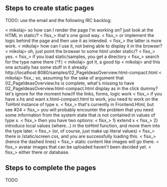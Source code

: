 ## Steps to create static pages

TODO: use the email and the following IRC backlog:

< mikolaj> so how can I render the page I'm working on? just look at the HTML in static/?
< fisx_> that's one good way.
< fisx_> or implement the logic behind the page and then use it as intended.
< fisx_> the latter is more work.
< mikolaj> how can I use it, not being able to display it in the browser?
< mikolaj> oh, just point the browser to some html under static/?
< fisx_> yes.
< fisx_> if you load static/samples, you get a directory
< fisx_> search for the type name there (^F)
< mikolaj> got it, a good tip
< mikolaj> and this one actually has some stuff in it already: http://localhost:8080/samples/02_PageIdeasOverview.html-compact.html
< mikolaj> fisx_: so, assuming for the sake of argument that 02_PageIdeasOverview.hs is complete, what's missing to have 02_PageIdeasOverview.html-compact.html display as in the click dummy? let's ignore for the moment how/if the links, forms, logic work
< fisx_> if you have x.hs and want x.html-compact.html to work, you need to work on the ToHtml instance of type x.
< fisx_> that's currently in Frontend.Html, but see #24
< fisx_> you will probably encounter the problem that you need some information from the system state that is not contained in values of type x.
< fisx_> then you have two options:
< fisx_> 1) extend x
< fisx_> 2) introduce local values (where...) in the toHtml function, and move them into the type later.
< fisx_> (or, of course, just make up literal values)
< fisx_> there is /static/screen.css, and you are successfully loading this.
< fisx_> (hence the dashed lines)
< fisx_> static content like images will go there.
< fisx_> avatar images that can be uploaded haven't been decided yet.
< fisx_> either there or database.


## Steps to complete the pages

TODO
